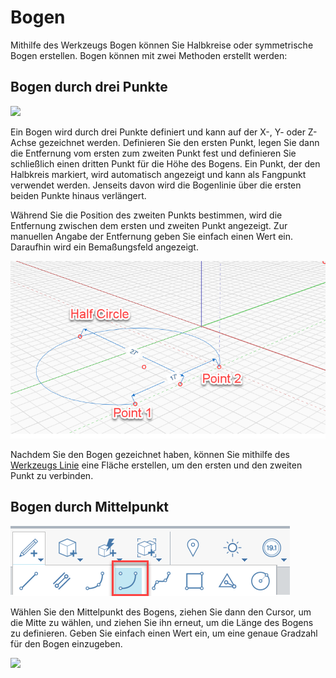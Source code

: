 # Bogen

Mithilfe des Werkzeugs Bogen können Sie Halbkreise oder symmetrische Bogen erstellen. Bogen können mit zwei Methoden erstellt werden:

## Bogen durch drei Punkte

![](../.gitbook/assets/arc\_three\_pts.png)

Ein Bogen wird durch drei Punkte definiert und kann auf der X-, Y- oder Z-Achse gezeichnet werden. Definieren Sie den ersten Punkt, legen Sie dann die Entfernung vom ersten zum zweiten Punkt fest und definieren Sie schließlich einen dritten Punkt für die Höhe des Bogens. Ein Punkt, der den Halbkreis markiert, wird automatisch angezeigt und kann als Fangpunkt verwendet werden. Jenseits davon wird die Bogenlinie über die ersten beiden Punkte hinaus verlängert.

Während Sie die Position des zweiten Punkts bestimmen, wird die Entfernung zwischen dem ersten und zweiten Punkt angezeigt. Zur manuellen Angabe der Entfernung geben Sie einfach einen Wert ein. Daraufhin wird ein Bemaßungsfeld angezeigt.

![](../.gitbook/assets/arc-by-three-pts.png)

Nachdem Sie den Bogen gezeichnet haben, können Sie mithilfe des [Werkzeugs Linie](line-tool.md) eine Fläche erstellen, um den ersten und den zweiten Punkt zu verbinden.

## Bogen durch Mittelpunkt

![](<../.gitbook/assets/arc-by-center (1).png>)

Wählen Sie den Mittelpunkt des Bogens, ziehen Sie dann den Cursor, um die Mitte zu wählen, und ziehen Sie ihn erneut, um die Länge des Bogens zu definieren. Geben Sie einfach einen Wert ein, um eine genaue Gradzahl für den Bogen einzugeben.

![](../.gitbook/assets/arc\_circle\_demo.gif)
